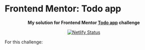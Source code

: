 # Frontend Mentor: Todo app

<p align="center"><strong align="center">My solution for Frontend Mentor <a href="https://www.frontendmentor.io/challenges/todo-app-Su1_KokOW">Todo app</a> challenge</strong></p>

<p align="center">
  <a href="https://app.netlify.com/sites/p1t1ch-fm-todo-app/deploys">
    <img
      src="https://api.netlify.com/api/v1/badges/35ae4493-ee08-48a2-8c83-f1e12d3ee8e9/deploy-status"
      alt="Netlify Status"
    />
  </a>
</p>

For this challenge:
